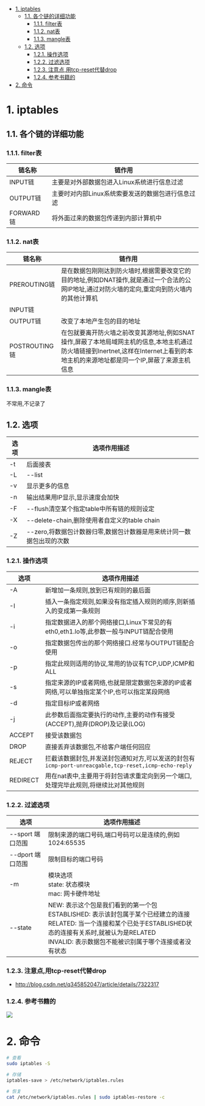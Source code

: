 

<!-- TOC -->

- [1. iptables](#1-iptables)
    - [1.1. 各个链的详细功能](#11-各个链的详细功能)
        - [1.1.1. filter表](#111-filter表)
        - [1.1.2. nat表](#112-nat表)
        - [1.1.3. mangle表](#113-mangle表)
    - [1.2. 选项](#12-选项)
        - [1.2.1. 操作选项](#121-操作选项)
        - [1.2.2. 过滤选项](#122-过滤选项)
        - [1.2.3. 注意点,用tcp-reset代替drop](#123-注意点用tcp-reset代替drop)
        - [1.2.4. 参考书籍的](#124-参考书籍的)
- [2. 命令](#2-命令)

<!-- /TOC -->

<a id="markdown-1-iptables" name="1-iptables"></a>
# 1. iptables

<a id="markdown-11-各个链的详细功能" name="11-各个链的详细功能"></a>
## 1.1. 各个链的详细功能

<a id="markdown-111-filter表" name="111-filter表"></a>
### 1.1.1. filter表
| 链名称    | 链作用                                            |
| --------- | ------------------------------------------------- |
| INPUT链   | 主要是对外部数据包进入Linux系统进行信息过滤       |
| OUTPUT链  | 主要时对内部Linux系统索要发送的数据包进行信息过滤 |
| FORWARD链 | 将外面过来的数据包传递到内部计算机中              |


<a id="markdown-112-nat表" name="112-nat表"></a>
### 1.1.2. nat表
| 链名称        | 链作用                                                                                                                                                                              |
| ------------- | ----------------------------------------------------------------------------------------------------------------------------------------------------------------------------------- |
| PREROUTING链  | 是在数据包刚刚达到防火墙时,根据需要改变它的目的地址,例如DNAT操作,就是通过一个合法的公网IP地址,通过对防火墙的定向,重定向到防火墙内的其他计算机                                       |
| INPUT链       |
| OUTPUT链      | 改变了本地产生包的目的地址                                                                                                                                                          |
| POSTROUTING链 | 在包就要离开防火墙之前改变其源地址,例如SNAT操作,屏蔽了本地局域网主机的信息,本地主机通过防火墙链接到Inertnet,这样在Internet上看到的本地主机的来源地址都是同一个IP,屏蔽了来源主机信息 |


<a id="markdown-113-mangle表" name="113-mangle表"></a>
### 1.1.3. mangle表
不常用,不记录了

<a id="markdown-12-选项" name="12-选项"></a>
## 1.2. 选项

| 选项 | 选项作用描述                                                         |
| ---- | -------------------------------------------------------------------- |
| -t   | 后面接表                                                             |
| -L   | --list                                                               |
| -v   | 显示更多的信息                                                       |
| -n   | 输出结果用IP显示,显示速度会加快                                      |
| -F   | --flush清空某个指定table中所有链的规则设定                           |
| -X   | --delete-chain,删除使用者自定义的table chain                         |
| -Z   | --zero,将数据包计数器归零,数据包计数器是用来统计同一数据包出现的次数 |


<a id="markdown-121-操作选项" name="121-操作选项"></a>
### 1.2.1. 操作选项

| 选项     | 选项作用描述                                                                                        |
| -------- | --------------------------------------------------------------------------------------------------- |
| -A       | 新增加一条规则,放到已有规则的最后面                                                                 |
| -I       | 插入一条指定规则,如果没有指定插入规则的顺序,则新插入的变成第一条规则                                |
| -i       | 指定数据进入的那个网络接口,Linux下常见的有eth0,eth1.lo等,此参数一般与INPUT链配合使用                |
| -o       | 指定数据包传出的那个网络接口.经常与OUTPUT链配合使用                                                 |
| -p       | 指定此规则适用的协议,常用的协议有TCP,UDP,ICMP和ALL                                                  |
| -s       | 指定来源的IP或者网络,也就是限定数据包来源的IP或者网络,可以单独指定某个IP,也可以指定某段网络         |
| -d       | 指定目标IP或者网络                                                                                  |
| -j       | 此参数后面指定要执行的动作,主要的动作有接受(ACCEPT),抛弃(DROP)及记录(LOG)                           |
| ACCEPT   | 接受该数据包                                                                                        |
| DROP     | 直接丢弃该数据包,不给客户端任何回应                                                                 |
| REJECT   | 拦截该数据封包,并发送封包通知对方,可以发送的封包有`icmp-port-unreacgable,tcp-reset,icmp-echo-reply` |
| REDIRECT | 用在nat表中,主要用于将封包请求重定向到另一个端口,处理完毕此规则,将继续比对其他规则                  |

<a id="markdown-122-过滤选项" name="122-过滤选项"></a>
### 1.2.2. 过滤选项
| 选项             | 选项作用描述                                                                                                                                                                                                                       |
| ---------------- | ---------------------------------------------------------------------------------------------------------------------------------------------------------------------------------------------------------------------------------- |
| --sport 端口范围 | 限制来源的端口号码,端口号码可以是连续的,例如1024:65535                                                                                                                                                                             |
| --dport 端口范围 | 限制目标的端口号码                                                                                                                                                                                                                 |
| -m               | 模块选项<br/>state: 状态模块<br/>mac: 网卡硬件地址                                                                                                                                                                                 |
| --state          | NEW: 表示这个包是我们看到的第一个包<br/>ESTABLISHED: 表示该封包属于某个已经建立的连接<br/>RELATED: 当一个连接和某个已处于ESTABLISHED状态的连接有关系时,就被认为是RELATED<br/>INVALID: 表示数据包不能被识别属于哪个连接或者没有状态 |

<a id="markdown-123-注意点用tcp-reset代替drop" name="123-注意点用tcp-reset代替drop"></a>
### 1.2.3. 注意点,用tcp-reset代替drop
* http://blog.csdn.net/q345852047/article/details/7322317


<a id="markdown-124-参考书籍的" name="124-参考书籍的"></a>
### 1.2.4. 参考书籍的
![](http://ouxarji35.bkt.clouddn.com/snipaste_20170901_073422.png)


<a id="markdown-2-命令" name="2-命令"></a>
# 2. 命令

```bash
# 查看
sudo iptables -S

# 存储
iptables-save > /etc/network/iptables.rules

# 恢复
cat /etc/network/iptables.rules | sudo iptables-restore -c

```
